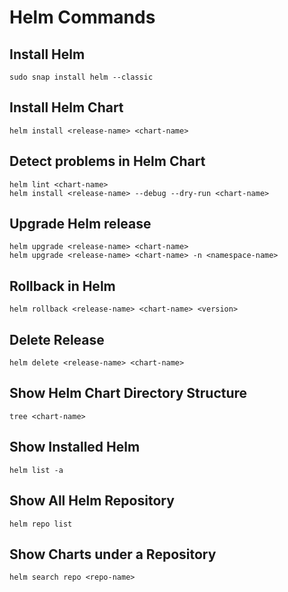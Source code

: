 ﻿  
# Helm Commands

## Install Helm

    sudo snap install helm --classic

## Install Helm Chart

    helm install <release-name> <chart-name> 

## Detect problems in Helm Chart
   
    helm lint <chart-name> 
    helm install <release-name> --debug --dry-run <chart-name> 

## Upgrade Helm release

    helm upgrade <release-name> <chart-name> 
    helm upgrade <release-name> <chart-name> -n <namespace-name>

## Rollback in Helm 

    helm rollback <release-name> <chart-name> <version> 
    

## Delete Release

    helm delete <release-name> <chart-name> 
   

## Show Helm Chart Directory Structure 

    tree <chart-name> 
    
## Show Installed Helm 

    helm list -a 
   

## Show All Helm Repository 

    helm repo list 
    

## Show Charts under a Repository 

    helm search repo <repo-name>

  
    
